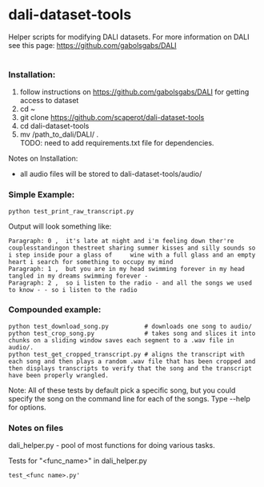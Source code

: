 # dali-dataset-tools
Helper scripts for modifying DALI datasets.  For more information on DALI see this page: https://github.com/gabolsgabs/DALI</br></br>


### Installation:
1. follow instructions on https://github.com/gabolsgabs/DALI for getting access to dataset
2. cd ~  
3. git clone https://github.com/scaperot/dali-dataset-tools
4. cd dali-dataset-tools
5. mv /path_to_dali/DALI/ .  
TODO: need to add requirements.txt file for dependencies.

Notes on Installation:</br>
* all audio files will be stored to dali-dataset-tools/audio/

### Simple Example:</br>

    python test_print_raw_transcript.py


Output will look something like:</br>

    Paragraph: 0 ,  it's late at night and i'm feeling down ther're couplesstandingon thestreet sharing summer kisses and silly sounds so i step inside pour a glass of     wine with a full glass and an empty heart i search for something to occupy my mind
    Paragraph: 1 ,  but you are in my head swimming forever in my head tangled in my dreams swimming forever -
    Paragraph: 2 ,  so i listen to the radio - and all the songs we used to know - - so i listen to the radio

### Compounded example:</br>
    python test_download_song.py          # downloads one song to audio/
    python test_crop_song.py              # takes song and slices it into chunks on a sliding window saves each segment to a .wav file in audio/.
    python test_get_cropped_transcript.py # aligns the transcript with each song and then plays a random .wav file that has been cropped and then displays transcripts to verify that the song and the transcript have been properly wrangled.
    
Note: All of these tests by default pick a specific song, but you could specify the song on the command line for each of the songs.  Type --help for options.

### Notes on files
dali_helper.py - pool of most functions for doing various tasks.</br>

Tests for "<func_name>" in dali_helper.py </br>
```
test_<func name>.py' 
```

